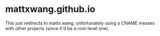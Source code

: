 # mattxwang.github.io

This just redirects to mattx.wang, unfortunately using a CNAME messes with other projects (since it'd be a root-level one).

